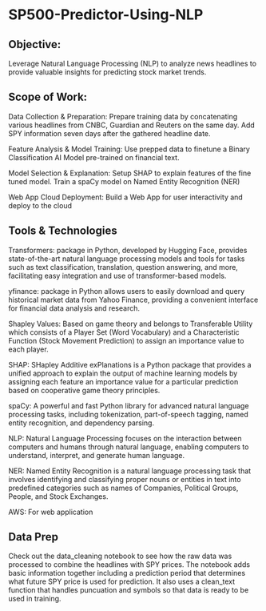 # SP500-Predictor-Using-NLP
## Objective: 
Leverage Natural Language Processing (NLP) to analyze news headlines to provide valuable insights for predicting stock market trends.
## Scope of Work:

Data Collection & Preparation: Prepare training data by concatenating various headlines from CNBC, Guardian and Reuters on the same day. Add SPY information seven days after the gathered headline date.

Feature Analysis & Model Training: Use prepped data to finetune a Binary Classification AI Model pre-trained on financial text.

Model Selection & Explanation: Setup SHAP to explain features of the fine tuned model. Train a spaCy model on Named Entity Recognition (NER)

Web App Cloud Deployment: Build a Web App for user interactivity and deploy to the cloud

## Tools & Technologies
Transformers: package in Python, developed by Hugging Face, provides state-of-the-art natural language processing models and tools for tasks such as text classification, translation, question answering, and more, facilitating easy integration and use of transformer-based models.

yfinance: package in Python allows users to easily download and query historical market data from Yahoo Finance, providing a convenient interface for financial data analysis and research. 

Shapley Values: Based on game theory and belongs to Transferable Utility which consists of a Player Set (Word Vocabulary) and a Characteristic Function (Stock Movement Prediction) to assign an importance value to each player.

SHAP: SHapley Additive exPlanations is a Python package that provides a unified approach to explain the output of machine learning models by assigning each feature an importance value for a particular prediction based on cooperative game theory principles.

spaCy: A powerful and fast Python library for advanced natural language processing tasks, including tokenization, part-of-speech tagging, named entity recognition, and dependency parsing.

NLP: Natural Language Processing focuses on the interaction between computers and humans through natural language, enabling computers to understand, interpret, and generate human language.

NER: Named Entity Recognition is a natural language processing task that involves identifying and classifying proper nouns or entities in text into predefined categories such as names of Companies, Political Groups, People, and Stock Exchanges.

AWS: For web application

## Data Prep
Check out the data_cleaning notebook to see how the raw data was processed to combine the headlines with SPY prices. The notebook adds basic information together including a prediction period that determines what future SPY price is used for prediction. It also uses a clean_text function that handles puncuation and symbols so that data is ready to be used in training.
